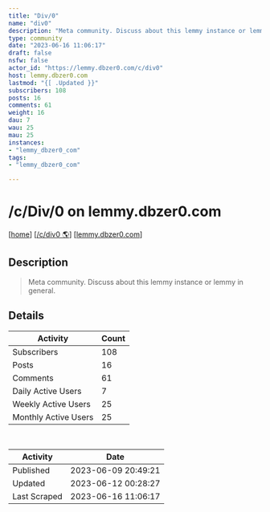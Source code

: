 ```yaml
---
title: "Div/0" 
name: "div0"
description: "Meta community. Discuss about this lemmy instance or lemmy in general."
type: community
date: "2023-06-16 11:06:17"
draft: false
nsfw: false
actor_id: "https://lemmy.dbzer0.com/c/div0"
host: lemmy.dbzer0.com
lastmod: "{[ .Updated }}"
subscribers: 108
posts: 16
comments: 61
weight: 16
dau: 7
wau: 25
mau: 25
instances:
- "lemmy_dbzer0_com"
tags: 
- "lemmy_dbzer0_com"

---
```


# /c/Div/0 on lemmy.dbzer0.com

[[home](/)]
[[/c/div0 🌎](https://lemmy.dbzer0.com/c/div0)]
[[lemmy.dbzer0.com](/instances/lemmy_dbzer0_com)]


## Description 

<blockquote class="description">
Meta community. Discuss about this lemmy instance or lemmy in general.
</blockquote>


## Details

| Activity | Count  |
|----------------------|---|
| Subscribers          | 108 |
| Posts                | 16  |
| Comments             | 61  |
| Daily Active Users   | 7  |
| Weekly Active Users  | 25  |
| Monthly Active Users | 25  |

<br>

| Activity | Date |
|----------------------|---|
| Published            | 2023-06-09 20:49:21 |
| Updated              | 2023-06-12 00:28:27 |
| Last Scraped         | 2023-06-16 11:06:17 |
